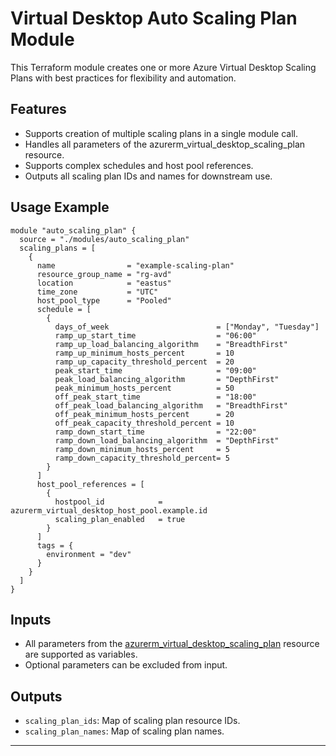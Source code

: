 # Virtual Desktop Auto Scaling Plan Module

This Terraform module creates one or more Azure Virtual Desktop Scaling Plans with best practices for flexibility and automation.

## Features
- Supports creation of multiple scaling plans in a single module call.
- Handles all parameters of the azurerm_virtual_desktop_scaling_plan resource.
- Supports complex schedules and host pool references.
- Outputs all scaling plan IDs and names for downstream use.

## Usage Example
```hcl
module "auto_scaling_plan" {
  source = "./modules/auto_scaling_plan"
  scaling_plans = [
    {
      name                = "example-scaling-plan"
      resource_group_name = "rg-avd"
      location            = "eastus"
      time_zone           = "UTC"
      host_pool_type      = "Pooled"
      schedule = [
        {
          days_of_week                        = ["Monday", "Tuesday"]
          ramp_up_start_time                  = "06:00"
          ramp_up_load_balancing_algorithm    = "BreadthFirst"
          ramp_up_minimum_hosts_percent       = 10
          ramp_up_capacity_threshold_percent  = 20
          peak_start_time                     = "09:00"
          peak_load_balancing_algorithm       = "DepthFirst"
          peak_minimum_hosts_percent          = 50
          off_peak_start_time                 = "18:00"
          off_peak_load_balancing_algorithm   = "BreadthFirst"
          off_peak_minimum_hosts_percent      = 20
          off_peak_capacity_threshold_percent = 10
          ramp_down_start_time                = "22:00"
          ramp_down_load_balancing_algorithm  = "DepthFirst"
          ramp_down_minimum_hosts_percent     = 5
          ramp_down_capacity_threshold_percent= 5
        }
      ]
      host_pool_references = [
        {
          hostpool_id            = azurerm_virtual_desktop_host_pool.example.id
          scaling_plan_enabled   = true
        }
      ]
      tags = {
        environment = "dev"
      }
    }
  ]
}
```

## Inputs
- All parameters from the [azurerm_virtual_desktop_scaling_plan](https://registry.terraform.io/providers/hashicorp/azurerm/latest/docs/resources/virtual_desktop_scaling_plan) resource are supported as variables.
- Optional parameters can be excluded from input.

## Outputs
- `scaling_plan_ids`: Map of scaling plan resource IDs.
- `scaling_plan_names`: Map of scaling plan names.

---
